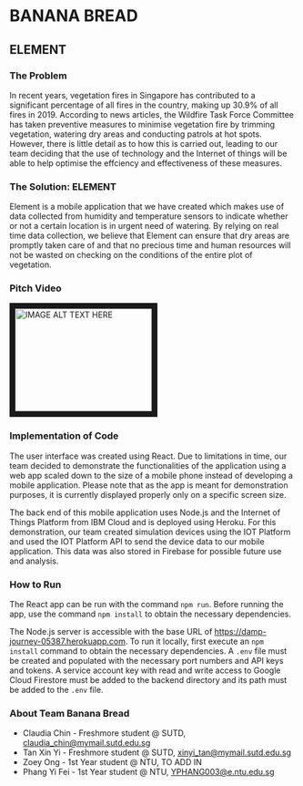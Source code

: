 # BANANA BREAD
## ELEMENT
### The Problem
In recent years, vegetation fires in Singapore has contributed to a significant percentage of all fires in the country, making up 30.9% of all fires in 2019. According to news articles, the Wildfire Task Force Committee has taken preventive measures to minimise vegetation fire by trimming vegetation, watering dry areas and conducting patrols at hot spots. However, there is little detail as to how this is carried out, leading to our team deciding that the use of technology and the Internet of things will be able to help optimise the effciency and effectiveness of these measures.

### The Solution: ELEMENT
Element is a mobile application that we have created which makes use of data collected from humidity and temperature sensors to indicate whether or not a certain location is in urgent need of watering. By relying on real time data collection, we believe that Element can ensure that dry areas are promptly taken care of and that no precious time and human resources will not be wasted on checking on the conditions of the entire plot of vegetation. 

### Pitch Video
<a href="http://www.youtube.com/watch?feature=player_embedded&v=9fBkUHtW_Y8
" target="_blank"><img src="http://img.youtube.com/vi/9fBkUHtW_Y8/0.jpg" 
alt="IMAGE ALT TEXT HERE" width="240" height="180" border="10" /></a>

### Implementation of Code
The user interface was created using React. Due to limitations in time, our team decided to demonstrate the functionalities of the application using a web app scaled down to the size of a mobile phone instead of developing a mobile application. Please note that as the app is meant for demonstration purposes, it is currently displayed properly only on a specific screen size.  

The back end of this mobile application uses Node.js and the Internet of Things Platform from IBM Cloud and is deployed using Heroku. For this demonstration, our team created simulation devices using the IOT Platform and used the IOT Platform API to send the device data to our mobile application. This data was also stored in Firebase for possible future use and analysis. 

### How to Run
The React app can be run with the command `npm run`. Before running the app, use the command `npm install` to obtain the necessary dependencies.

The Node.js server is accessible with the base URL of https://damp-journey-05387.herokuapp.com. To run it locally, first execute an `npm install` command to obtain the necessary dependencies. A `.env` file must be created and populated with the necessary port numbers and API keys and tokens. A service account key with read and write access to Google Cloud Firestore must be added to the backend directory and its path must be added to the `.env` file.  

### About Team Banana Bread
+ Claudia Chin - Freshmore student @ SUTD, claudia_chin@mymail.sutd.edu.sg
+ Tan Xin Yi - Freshmore student @ SUTD, xinyi_tan@mymail.sutd.edu.sg
+ Zoey Ong - 1st Year student @ NTU, TO ADD IN
+ Phang Yi Fei - 1st Year student @ NTU, YPHANG003@e.ntu.edu.sg
